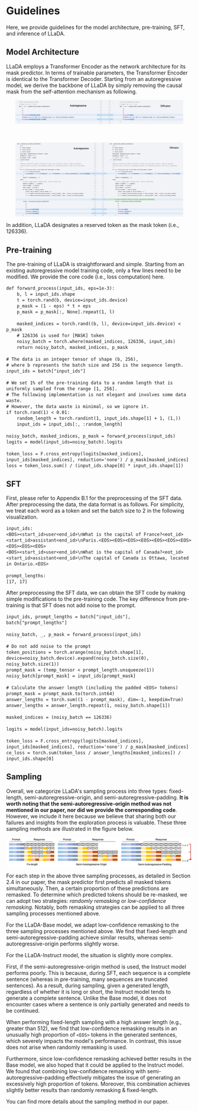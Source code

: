 # Guidelines
Here, we provide guidelines for the model architecture, pre-training, SFT, and inference of LLaDA.

## Model Architecture

LLaDA employs a Transformer Encoder as the network architecture for its mask predictor. 
In terms of trainable parameters, the Transformer Encoder is identical to the Transformer 
Decoder. Starting from an autoregressive model, we derive the backbone of LLaDA by simply 
removing the causal mask from the self-attention mechanism as following.

<div style="display: flex; justify-content: center; flex-wrap: wrap; gap: 50px;">
    <img src="imgs/transformer1.png" style="width: 90%;" />
    <img src="imgs/transformer2.png" style="width: 90%;" />
</div>

In addition, LLaDA designates a reserved token as the mask token (i.e., 126336).


## Pre-training
The pre-training of LLaDA is straightforward and simple. Starting from an existing 
autoregressive model training code, only a few lines need to be modified. 
We provide the core code (i.e., loss computation) here.

```angular2html
def forward_process(input_ids, eps=1e-3):
    b, l = input_ids.shape
    t = torch.rand(b, device=input_ids.device)
    p_mask = (1 - eps) * t + eps
    p_mask = p_mask[:, None].repeat(1, l)

    masked_indices = torch.rand((b, l), device=input_ids.device) < p_mask
    # 126336 is used for [MASK] token
    noisy_batch = torch.where(masked_indices, 126336, input_ids)
    return noisy_batch, masked_indices, p_mask

# The data is an integer tensor of shape (b, 256), 
# where b represents the batch size and 256 is the sequence length.
input_ids = batch["input_ids"]

# We set 1% of the pre-training data to a random length that is uniformly sampled from the range [1, 256].
# The following implementation is not elegant and involves some data waste. 
# However, the data waste is minimal, so we ignore it.
if torch.rand(1) < 0.01:
    random_length = torch.randint(1, input_ids.shape[1] + 1, (1,))
    input_ids = input_ids[:, :random_length]

noisy_batch, masked_indices, p_mask = forward_process(input_ids)
logits = model(input_ids=noisy_batch).logits

token_loss = F.cross_entropy(logits[masked_indices], input_ids[masked_indices], reduction='none') / p_mask[masked_indices]
loss = token_loss.sum() / (input_ids.shape[0] * input_ids.shape[1])

```

## SFT
First, please refer to Appendix B.1 for the preprocessing of the SFT data. After preprocessing the data, 
the data format is as follows. For simplicity, we treat each word as a token and set the batch size to 2 
in the following visualization.
```angular2html
input_ids:
<BOS><start_id>user<end_id>\nWhat is the capital of France?<eot_id><start_id>assistant<end_id>\nParis.<EOS><EOS><EOS><EOS><EOS><EOS><EOS><EOS><EOS><EOS>
<BOS><start_id>user<end_id>\nWhat is the capital of Canada?<eot_id><start_id>assistant<end_id>\nThe capital of Canada is Ottawa, located in Ontario.<EOS>

prompt_lengths:
[17, 17]
```

After preprocessing the SFT data, we can obtain the SFT code by making simple modifications to the pre-training code. 
The key difference from pre-training is that SFT does not add noise to the prompt.
```angular2html
input_ids, prompt_lengths = batch["input_ids"], batch["prompt_lengths"]

noisy_batch, _, p_mask = forward_process(input_ids)

# Do not add noise to the prompt
token_positions = torch.arange(noisy_batch.shape[1], device=noisy_batch.device).expand(noisy_batch.size(0), noisy_batch.size(1))
prompt_mask = (temp_tensor < prompt_length.unsqueeze(1))
noisy_batch[prompt_mask] = input_ids[prompt_mask]

# Calculate the answer length (including the padded <EOS> tokens)
prompt_mask = prompt_mask.to(torch.int64)    
answer_lengths = torch.sum((1 - prompt_mask), dim=-1, keepdim=True)
answer_lengths = answer_length.repeat(1, noisy_batch.shape[1])    

masked_indices = (noisy_batch == 126336)

logits = model(input_ids=noisy_batch).logits
    
token_loss = F.cross_entropy(logits[masked_indices], input_ids[masked_indices], reduction='none') / p_mask[masked_indices]
ce_loss = torch.sum(token_loss / answer_lengths[masked_indices]) / input_ids.shape[0]
```

## Sampling
Overall, we categorize LLaDA's sampling process into three types: fixed-length, semi-autoregressive-origin, and semi-autoregressive-padding.
**It is worth noting that the semi-autoregressive-origin method was not mentioned in our paper, nor did we provide the corresponding code**. 
However, we include it here because we believe that sharing both our failures and insights from the exploration process is valuable.
These three sampling methods are illustrated in the figure below.


<div style="display: flex; justify-content: center; flex-wrap: wrap; gap: 50px;">
    <img src="imgs/sample.png" style="width: 100%;" />
</div>

For each step in the above three sampling processes, as detailed in Section 2.4 in our paper, the mask predictor 
first predicts all masked tokens simultaneously. Then, a certain proportion of these predictions are remasked. 
To determine which predicted tokens should be re-masked, we can adopt two strategies: *randomly remasking* or 
*low-confidence remasking*. Notably, both remasking strategies can be applied to all three sampling processes 
mentioned above.

For the LLaDA-Base model, we adapt low-confidence remasking to the three sampling processes mentioned above. 
We find that fixed-length and semi-autoregressive-padding achieve similar results, whereas semi-autoregressive-origin 
performs slightly worse.

For the LLaDA-Instruct model, the situation is slightly more complex. 

First, if the semi-autoregressive-origin method is used, 
the Instruct model performs poorly. This is because, during SFT, each sequence is a complete sentence (whereas in pre-training, 
many sequences are truncated sentences). As a result, during sampling, given a generated length, regardless of whether it is 
long or short, the Instruct model tends to generate a complete sentence. Unlike the Base model, it does not encounter cases
where a sentence is only partially generated and needs to be continued.

When performing fixed-length sampling with a high answer length (e.g., greater than 512), 
we find that low-confidence remasking results in an unusually high proportion of `<EOS>` tokens in 
the generated sentences, which severely impacts the model's performance. In contrast, this 
issue does not arise when randomly remasking is used.

Furthermore, since low-confidence remasking achieved better results in the Base model, we also hoped that it could be applied to 
the Instruct model. We found that combining low-confidence remasking with semi-autoregressive-padding effectively mitigates 
the issue of generating an excessively high proportion of <EOS> tokens. Moreover, this combination achieves 
slightly better results than randomly remasking & fixed-length.

You can find more details about the sampling method in our paper.








